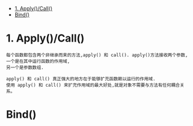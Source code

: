 <!-- TOC -->

- [1. Apply()/Call()](#1-applycall)
- [Bind()](#bind)

<!-- /TOC -->

# 1. Apply()/Call()

    每个函数都包含两个非继承而来的方法,apply() 和 call(). apply()方法接收两个参数,一个是在其中运行函数的作用域,
    另一个是参数数组.
    
    apply() 和 call() 真正强大的地方在于能够扩充函数赖以运行的作用域.
    使用 apply() 和 call() 来扩充作用域的最大好处,就是对象不需要与方法有任何耦合关系。

# Bind()

    